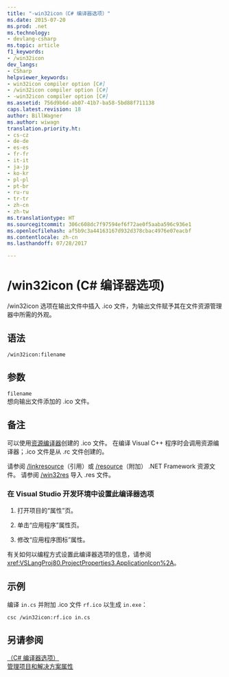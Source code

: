 ```yaml
---
title: "-win32icon（C# 编译器选项）"
ms.date: 2015-07-20
ms.prod: .net
ms.technology:
- devlang-csharp
ms.topic: article
f1_keywords:
- /win32icon
dev_langs:
- CSharp
helpviewer_keywords:
- win32icon compiler option [C#]
- /win32icon compiler option [C#]
- -win32icon compiler option [C#]
ms.assetid: 756d9b6d-ab07-41b7-ba58-5bd88f711138
caps.latest.revision: 18
author: BillWagner
ms.author: wiwagn
translation.priority.ht:
- cs-cz
- de-de
- es-es
- fr-fr
- it-it
- ja-jp
- ko-kr
- pl-pl
- pt-br
- ru-ru
- tr-tr
- zh-cn
- zh-tw
ms.translationtype: HT
ms.sourcegitcommit: 306c608dc7f97594ef6f72ae0f5aaba596c936e1
ms.openlocfilehash: af5b9c3a44163167d932d378cbac4976e07eacbf
ms.contentlocale: zh-cn
ms.lasthandoff: 07/28/2017

---
```

# <a name="win32icon-c-compiler-options"></a>/win32icon (C# 编译器选项)
/win32icon 选项在输出文件中插入 .ico 文件，为输出文件赋予其在文件资源管理器中所需的外观。  
  
## <a name="syntax"></a>语法  
  
```console  
/win32icon:filename  
```  
  
## <a name="arguments"></a>参数  
 `filename`  
 想向输出文件添加的 .ico 文件。  
  
## <a name="remarks"></a>备注  
 可以使用[资源编译器](http://go.microsoft.com/fwlink/?LinkId=148370)创建的 .ico 文件。 在编译 Visual C++ 程序时会调用资源编译器；.ico 文件是从 .rc 文件创建的。  
  
 请参阅 [/linkresource](../../../csharp/language-reference/compiler-options/linkresource-compiler-option.md)（引用）或 [/resource](../../../csharp/language-reference/compiler-options/resource-compiler-option.md)（附加） .NET Framework 资源文件。 请参阅 [/win32res](../../../csharp/language-reference/compiler-options/win32res-compiler-option.md) 导入 .res 文件。  
  
### <a name="to-set-this-compiler-option-in-the-visual-studio-development-environment"></a>在 Visual Studio 开发环境中设置此编译器选项  
  
1.  打开项目的“属性”页。  
  
2.  单击“应用程序”属性页。  
  
3.  修改“应用程序图标”属性。  
  
 有关如何以编程方式设置此编译器选项的信息，请参阅 <xref:VSLangProj80.ProjectProperties3.ApplicationIcon%2A>。  
  
## <a name="example"></a>示例  
 编译 `in.cs` 并附加 .ico 文件 `rf.ico` 以生成 `in.exe`：  
  
```console  
csc /win32icon:rf.ico in.cs  
```  
  
## <a name="see-also"></a>另请参阅  
 [（C# 编译器选项）](../../../csharp/language-reference/compiler-options/index.md)   
 [管理项目和解决方案属性](/visualstudio/ide/managing-project-and-solution-properties)


